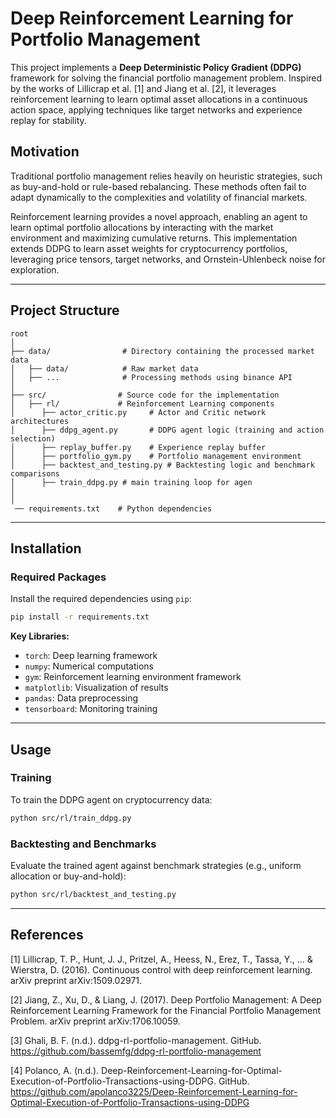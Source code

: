 # Deep Reinforcement Learning for Portfolio Management

This project implements a **Deep Deterministic Policy Gradient (DDPG)** framework for solving the financial portfolio management problem. Inspired by the works of Lillicrap et al. [1] and Jiang et al. [2], it leverages reinforcement learning to learn optimal asset allocations in a continuous action space, applying techniques like target networks and experience replay for stability.

## Motivation
Traditional portfolio management relies heavily on heuristic strategies, such as buy-and-hold or rule-based rebalancing. These methods often fail to adapt dynamically to the complexities and volatility of financial markets. 

Reinforcement learning provides a novel approach, enabling an agent to learn optimal portfolio allocations by interacting with the market environment and maximizing cumulative returns. This implementation extends DDPG to learn asset weights for cryptocurrency portfolios, leveraging price tensors, target networks, and Ornstein-Uhlenbeck noise for exploration.

---

## Project Structure

```
root
│
├── data/                # Directory containing the processed market data
│   ├── data/            # Raw market data
│   ├── ...              # Processing methods using binance API
│
├── src/                # Source code for the implementation
│   ├── rl/             # Reinforcement Learning components
│      ├── actor_critic.py     # Actor and Critic network architectures
│      ├── ddpg_agent.py       # DDPG agent logic (training and action selection)
│      ├── replay_buffer.py    # Experience replay buffer
│      ├── portfolio_gym.py    # Portfolio management environment
│      ├── backtest_and_testing.py # Backtesting logic and benchmark comparisons
│      ├── train_ddpg.py # main training loop for agen 
│  
│
 ── requirements.txt    # Python dependencies

```

---

## Installation

### Required Packages
Install the required dependencies using `pip`:

```bash
pip install -r requirements.txt
```

**Key Libraries:**
- `torch`: Deep learning framework
- `numpy`: Numerical computations
- `gym`: Reinforcement learning environment framework
- `matplotlib`: Visualization of results
- `pandas`: Data preprocessing
- `tensorboard`: Monitoring training

---

## Usage

### Training
To train the DDPG agent on cryptocurrency data:

```bash
python src/rl/train_ddpg.py
```

### Backtesting and Benchmarks
Evaluate the trained agent against benchmark strategies (e.g., uniform allocation or buy-and-hold):

```bash
python src/rl/backtest_and_testing.py
```

---

## References

[1] Lillicrap, T. P., Hunt, J. J., Pritzel, A., Heess, N., Erez, T., Tassa, Y., … & Wierstra, D. (2016). Continuous control with deep reinforcement learning. arXiv preprint arXiv:1509.02971.

[2] Jiang, Z., Xu, D., & Liang, J. (2017). Deep Portfolio Management: A Deep Reinforcement Learning Framework for the Financial Portfolio Management Problem. arXiv preprint arXiv:1706.10059.

[3] Ghali, B. F. (n.d.). ddpg-rl-portfolio-management. GitHub. https://github.com/bassemfg/ddpg-rl-portfolio-management

[4] Polanco, A. (n.d.). Deep-Reinforcement-Learning-for-Optimal-Execution-of-Portfolio-Transactions-using-DDPG. GitHub. https://github.com/apolanco3225/Deep-Reinforcement-Learning-for-Optimal-Execution-of-Portfolio-Transactions-using-DDPG
